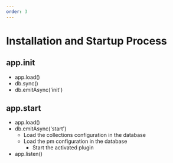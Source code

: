 ```yaml
---
order: 3
---
```


# Installation and Startup Process

## app.init

- app.load()
- db.sync()
- db.emitAsync('init')

## app.start

- app.load()
- db.emitAsync('start')
  - Load the collections configuration in the database
  - Load the pm configuration in the database
    - Start the activated plugin
- app.listen()
